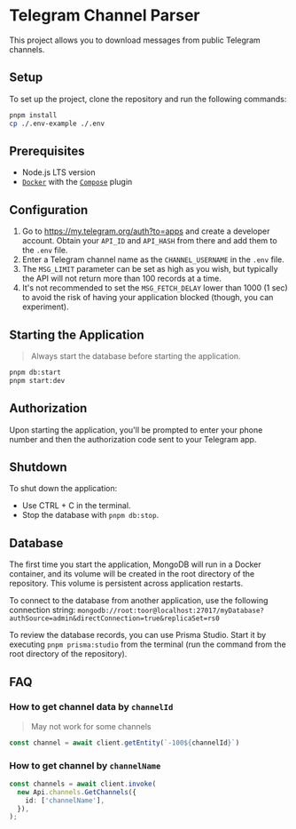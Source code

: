 # Telegram Channel Parser

This project allows you to download messages from public Telegram channels.

## Setup

To set up the project, clone the repository and run the following commands:

```bash
pnpm install
cp ./.env-example ./.env
```

## Prerequisites

- Node.js LTS version
- [`Docker`](https://www.digitalocean.com/community/tutorials/how-to-install-and-use-docker-on-ubuntu-22-04) with the [`Compose`](https://docs.docker.com/compose/install/linux/) plugin

## Configuration

1. Go to https://my.telegram.org/auth?to=apps and create a developer account. Obtain your `API_ID` and `API_HASH` from there and add them to the `.env` file.
2. Enter a Telegram channel name as the `CHANNEL_USERNAME` in the `.env` file.
3. The `MSG_LIMIT` parameter can be set as high as you wish, but typically the API will not return more than 100 records at a time.
4. It's not recommended to set the `MSG_FETCH_DELAY` lower than 1000 (1 sec) to avoid the risk of having your application blocked (though, you can experiment).

## Starting the Application

> Always start the database before starting the application.

```bash
pnpm db:start
pnpm start:dev
```

## Authorization

Upon starting the application, you'll be prompted to enter your phone number and then the authorization code sent to your Telegram app.

## Shutdown

To shut down the application:

- Use CTRL + C in the terminal.
- Stop the database with `pnpm db:stop`.

## Database

The first time you start the application, MongoDB will run in a Docker container, and its volume will be created in the root directory of the repository. This volume is persistent across application restarts.

To connect to the database from another application, use the following connection string:
`mongodb://root:toor@localhost:27017/myDatabase?authSource=admin&directConnection=true&replicaSet=rs0`

To review the database records, you can use Prisma Studio. Start it by executing `pnpm prisma:studio` from the terminal (run the command from the root directory of the repository).

## FAQ

### How to get channel data by `channelId`

> May not work for some channels

```typescript
const channel = await client.getEntity(`-100${channelId}`)
```

### How to get channel by `channelName`

```typescript
const channels = await client.invoke(
  new Api.channels.GetChannels({
    id: ['channelName'],
  }),
);
```
